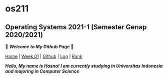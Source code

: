 # os211

## Operating Systems 2021-1 (Semester Genap 2020/2021)


🌻 ***Welcome to My Github Page*** 🌻


[Home](https://nadifahsn.github.io/os211/) | [Week 01](https://nadifahsn.github.io/os211/W01/) | [Github](https://github.com/nadifahsn/os211) | [Log](https://github.com/nadifahsn/os211/blob/master/TXT/mylog.txt) | [Rank](https://github.com/nadifahsn/os211/blob/master/TXT/myrank.txt)


***Hello, My name is Hasna! I am currently studying in Universitas Indonesia and majoring in Computer Science***
